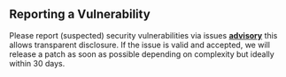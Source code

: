 ## Reporting a Vulnerability

Please report (suspected) security vulnerabilities via issues **[advisory](https://github.com/sbe-arg/simple-compose-service-updates/security/advisories/new)** this allows transparent disclosure.
If the issue is valid and accepted, we will release a patch as soon as possible depending on complexity but ideally within 30 days.